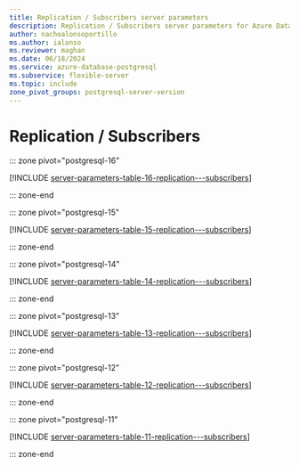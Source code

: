 ```yaml
---
title: Replication / Subscribers server parameters
description: Replication / Subscribers server parameters for Azure Database for PostgreSQL - Flexible Server.
author: nachoalonsoportillo
ms.author: ialonso
ms.reviewer: maghan
ms.date: 06/18/2024
ms.service: azure-database-postgresql
ms.subservice: flexible-server
ms.topic: include
zone_pivot_groups: postgresql-server-version
---
```

# Replication / Subscribers


::: zone pivot="postgresql-16"

[!INCLUDE [server-parameters-table-16-replication---subscribers](./includes/server-parameters-table-16-replication---subscribers.md)]

::: zone-end


::: zone pivot="postgresql-15"

[!INCLUDE [server-parameters-table-15-replication---subscribers](./includes/server-parameters-table-15-replication---subscribers.md)]

::: zone-end


::: zone pivot="postgresql-14"

[!INCLUDE [server-parameters-table-14-replication---subscribers](./includes/server-parameters-table-14-replication---subscribers.md)]

::: zone-end


::: zone pivot="postgresql-13"

[!INCLUDE [server-parameters-table-13-replication---subscribers](./includes/server-parameters-table-13-replication---subscribers.md)]

::: zone-end


::: zone pivot="postgresql-12"

[!INCLUDE [server-parameters-table-12-replication---subscribers](./includes/server-parameters-table-12-replication---subscribers.md)]

::: zone-end


::: zone pivot="postgresql-11"

[!INCLUDE [server-parameters-table-11-replication---subscribers](./includes/server-parameters-table-11-replication---subscribers.md)]

::: zone-end


